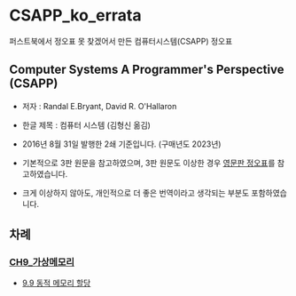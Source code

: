 # CSAPP_ko_errata
퍼스트북에서 정오표 못 찾겠어서 만든 컴퓨터시스템(CSAPP) 정오표

## Computer Systems A Programmer's Perspective (CSAPP)
* 저자 : Randal E.Bryant,  David R. O'Hallaron
* 한글 제목 : 컴퓨터 시스템 (김형신 옮김)

* 2016년 8월 31일 발행한 2쇄 기준입니다.  (구매년도 2023년)

* 기본적으로 3판 원문을 참고하였으며, 3판 원문도 이상한 경우 [영문판 정오표](https://csapp.cs.cmu.edu/3e/errata.html)를 참고하였습니다.
* 크게 이상하지 않아도, 개인적으로 더 좋은 번역이라고 생각되는 부분도 포함하였습니다.

## 차례
### [CH9_가상메모리](/Ch9_가상메모리/)
* [9.9 동적 메모리 할당](/Ch9_가상메모리/9_동적메모리할당/)